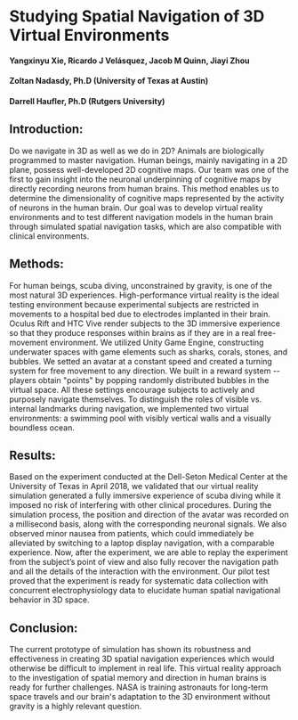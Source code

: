 # Studying Spatial Navigation of 3D Virtual Environments

#### Yangxinyu Xie, Ricardo J Velásquez, Jacob M Quinn, Jiayi Zhou
#### Zoltan Nadasdy, Ph.D (University of Texas at Austin)
#### Darrell Haufler, Ph.D (Rutgers University)

## Introduction: 
Do we navigate in 3D as well as we do in 2D? Animals are biologically programmed to master navigation. Human beings, mainly navigating in a 2D plane, possess well-developed 2D cognitive maps. Our team was one of the first to gain insight into the neuronal underpinning of cognitive maps by directly recording neurons from human brains. This method enables us to determine the dimensionality of cognitive maps represented by the activity of neurons in the human brain.  Our goal was to develop virtual reality environments and to test different navigation models in the human brain through simulated spatial navigation tasks, which are also compatible with clinical environments.

## Methods:
For human beings, scuba diving, unconstrained by gravity, is one of the most natural 3D experiences. High-performance virtual reality is the ideal testing environment because experimental subjects are restricted in movements to a hospital bed due to electrodes implanted in their brain. Oculus Rift and HTC Vive render subjects to the 3D immersive experience so that they produce responses within brains as if they are in a real free-movement environment. We utilized Unity Game Engine, constructing underwater spaces with game elements such as sharks, corals, stones, and bubbles. We setted an avatar at a constant speed and created a turning system for free movement to any direction. We built in a reward system -- players obtain "points" by popping randomly distributed bubbles in the virtual space. All these settings encourage subjects to actively and purposely navigate themselves. To distinguish the roles of visible vs. internal landmarks during navigation, we implemented two virtual environments: a swimming pool with visibly vertical walls and a visually boundless ocean. 

## Results: 
Based on the experiment conducted at the Dell-Seton Medical Center at the University of Texas in April 2018, we validated that our virtual reality simulation generated a fully immersive experience of scuba diving while it imposed no risk of interfering with other clinical procedures.  During the simulation process, the position and direction of the avatar was recorded on a millisecond basis, along with the corresponding neuronal signals. We also observed minor nausea from patients, which could immediately be alleviated by switching to a laptop display navigation, with a comparable experience. Now, after the experiment, we are able to replay the experiment from the subject’s point of view and also fully recover the navigation path and all the details of the interaction with the environment. Our pilot test proved that the experiment is ready for systematic data collection with concurrent electrophysiology data to elucidate human spatial navigational behavior in 3D space.

## Conclusion: 
The current prototype of simulation has shown its robustness and effectiveness in creating 3D spatial navigation experiences which would otherwise be difficult to implement in real life. This virtual reality approach to the investigation of spatial memory and direction in human brains is ready for further challenges. NASA is training astronauts for long-term space travels and our brain's adaptation to the 3D environment without gravity is a highly relevant question.  
